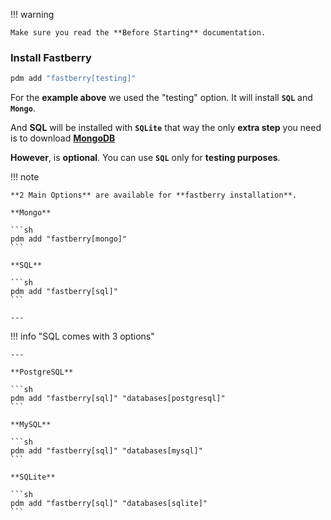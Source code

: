 !!! warning

    Make sure you read the **Before Starting** documentation.

### Install **Fastberry**

```sh
pdm add "fastberry[testing]"
```

<div id="terminal-getting-started-installation" data-termynal></div>

For the **example above** we used the "testing" option. It will install **`SQL`** and **`Mongo`**.

And **SQL** will be installed with **`SQLite`** that way the only **extra step** you need is to download
<a href="https://www.mongodb.com/try/download/community" target="_blank">**MongoDB**</a>

**However**, is **optional**. You can use **`SQL`** only for **testing purposes**.

!!! note

    **2 Main Options** are available for **fastberry installation**.

    **Mongo**

    ```sh
    pdm add "fastberry[mongo]"
    ```

    **SQL**

    ```sh
    pdm add "fastberry[sql]"
    ```

    ---

!!! info "SQL comes with 3 options"

    ---

    **PostgreSQL**

    ```sh
    pdm add "fastberry[sql]" "databases[postgresql]"
    ```

    **MySQL**

    ```sh
    pdm add "fastberry[sql]" "databases[mysql]"
    ```

    **SQLite**

    ```sh
    pdm add "fastberry[sql]" "databases[sqlite]"
    ```
